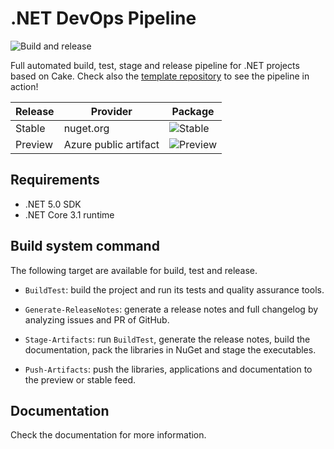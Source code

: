 # .NET DevOps Pipeline

![Build and release](https://github.com/pleonex/PleOps.Cake/workflows/Build%20and%20release/badge.svg?branch=develop&event=push)

Full automated build, test, stage and release pipeline for .NET projects based
on Cake. Check also the
[template repository](https://github.com/pleonex/template-csharp) to see the
pipeline in action!

<!-- prettier-ignore -->
| Release | Provider              | Package                                                          |
| ------- | --------------------- | ---------------------------------------------------------------- |
| Stable  | nuget.org             | ![Stable](https://img.shields.io/nuget/v/PleOps.Cake?style=flat) |
| Preview | Azure public artifact | ![Preview](https://feeds.dev.azure.com/benito356/339c91a8-9d6c-4082-8b1a-93c2ae76b637/_apis/public/Packaging/Feeds/f434f007-6349-4876-9d16-e00ec2460ec0/Packages/ed658fe0-1126-4ed5-9488-601f02d8756b/Badge) |

## Requirements

- .NET 5.0 SDK
- .NET Core 3.1 runtime

## Build system command

The following target are available for build, test and release.

- `BuildTest`: build the project and run its tests and quality assurance tools.

- `Generate-ReleaseNotes`: generate a release notes and full changelog by
  analyzing issues and PR of GitHub.

- `Stage-Artifacts`: run `BuildTest`, generate the release notes, build the
  documentation, pack the libraries in NuGet and stage the executables.

- `Push-Artifacts`: push the libraries, applications and documentation to the
  preview or stable feed.

## Documentation

Check the documentation for more information.
